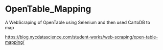 # OpenTable_Mapping
A WebScraping of OpenTable using Selenium and then used CartoDB to map

https://blog.nycdatascience.com/student-works/web-scraping/open-table-mapping/
